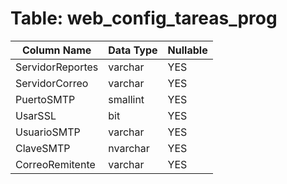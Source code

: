# Table: web_config_tareas_prog

| Column Name | Data Type | Nullable |
|-------------|-----------|----------|
| ServidorReportes | varchar | YES |
| ServidorCorreo | varchar | YES |
| PuertoSMTP | smallint | YES |
| UsarSSL | bit | YES |
| UsuarioSMTP | varchar | YES |
| ClaveSMTP | nvarchar | YES |
| CorreoRemitente | varchar | YES |
